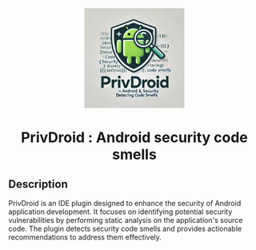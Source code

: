 <div align="center">
    <a href="https://plugins.jetbrains.com/plugin/19411-gitlab-template-lint">
        <img src="./src/main/resources/icon/privdroid.png" width="200" height="200" alt="logo"/>
    </a>
</div>
<h1 align="center">PrivDroid : Android security code smells</h1>


## Description
PrivDroid is an IDE plugin designed to enhance the security of Android application development. It focuses on identifying potential security vulnerabilities by performing static analysis on the application's source code. The plugin detects security code smells and provides actionable recommendations to address them effectively.